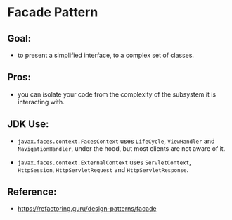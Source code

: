 
# Facade Pattern

**Goal:**
---

- to present a simplified interface, to a complex set of classes.


**Pros:**
---

- you can isolate your code from the complexity of the subsystem it is interacting with.

**JDK Use:**
---

- `javax.faces.context.FacesContext` uses `LifeCycle`, `ViewHandler` and `NavigationHandler`, under the hood, but most clients are not aware of it.

- `javax.faces.context.ExternalContext` uses `ServletContext`, `HttpSession`, `HttpServletRequest` and `HttpServletResponse`.

**Reference:**
---

- https://refactoring.guru/design-patterns/facade